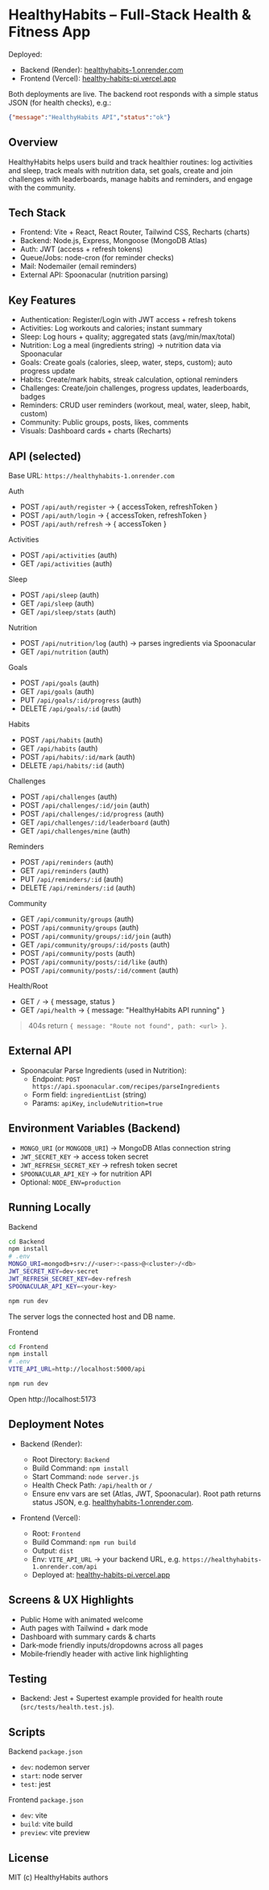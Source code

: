 # HealthyHabits – Full‑Stack Health & Fitness App

Deployed:
- Backend (Render): [healthyhabits-1.onrender.com](https://healthyhabits-1.onrender.com)
- Frontend (Vercel): [healthy-habits-pi.vercel.app](https://healthy-habits-pi.vercel.app/)

Both deployments are live. The backend root responds with a simple status JSON (for health checks), e.g.:
```json
{"message":"HealthyHabits API","status":"ok"}
```

## Overview
HealthyHabits helps users build and track healthier routines: log activities and sleep, track meals with nutrition data, set goals, create and join challenges with leaderboards, manage habits and reminders, and engage with the community.

## Tech Stack
- Frontend: Vite + React, React Router, Tailwind CSS, Recharts (charts)
- Backend: Node.js, Express, Mongoose (MongoDB Atlas)
- Auth: JWT (access + refresh tokens)
- Queue/Jobs: node-cron (for reminder checks)
- Mail: Nodemailer (email reminders)
- External API: Spoonacular (nutrition parsing)

## Key Features
- Authentication: Register/Login with JWT access + refresh tokens
- Activities: Log workouts and calories; instant summary
- Sleep: Log hours + quality; aggregated stats (avg/min/max/total)
- Nutrition: Log a meal (ingredients string) → nutrition data via Spoonacular
- Goals: Create goals (calories, sleep, water, steps, custom); auto progress update
- Habits: Create/mark habits, streak calculation, optional reminders
- Challenges: Create/join challenges, progress updates, leaderboards, badges
- Reminders: CRUD user reminders (workout, meal, water, sleep, habit, custom)
- Community: Public groups, posts, likes, comments
- Visuals: Dashboard cards + charts (Recharts)

## API (selected)
Base URL: `https://healthyhabits-1.onrender.com`

Auth
- POST `/api/auth/register` → { accessToken, refreshToken }
- POST `/api/auth/login` → { accessToken, refreshToken }
- POST `/api/auth/refresh` → { accessToken }

Activities
- POST `/api/activities` (auth)
- GET `/api/activities` (auth)

Sleep
- POST `/api/sleep` (auth)
- GET `/api/sleep` (auth)
- GET `/api/sleep/stats` (auth)

Nutrition
- POST `/api/nutrition/log` (auth) → parses ingredients via Spoonacular
- GET `/api/nutrition` (auth)

Goals
- POST `/api/goals` (auth)
- GET `/api/goals` (auth)
- PUT `/api/goals/:id/progress` (auth)
- DELETE `/api/goals/:id` (auth)

Habits
- POST `/api/habits` (auth)
- GET `/api/habits` (auth)
- POST `/api/habits/:id/mark` (auth)
- DELETE `/api/habits/:id` (auth)

Challenges
- POST `/api/challenges` (auth)
- POST `/api/challenges/:id/join` (auth)
- POST `/api/challenges/:id/progress` (auth)
- GET `/api/challenges/:id/leaderboard` (auth)
- GET `/api/challenges/mine` (auth)

Reminders
- POST `/api/reminders` (auth)
- GET `/api/reminders` (auth)
- PUT `/api/reminders/:id` (auth)
- DELETE `/api/reminders/:id` (auth)

Community
- GET `/api/community/groups` (auth)
- POST `/api/community/groups` (auth)
- POST `/api/community/groups/:id/join` (auth)
- GET `/api/community/groups/:id/posts` (auth)
- POST `/api/community/posts` (auth)
- POST `/api/community/posts/:id/like` (auth)
- POST `/api/community/posts/:id/comment` (auth)

Health/Root
- GET `/` → { message, status }
- GET `/api/health` → { message: "HealthyHabits API running" }

> 404s return `{ message: "Route not found", path: <url> }`.

## External API
- Spoonacular Parse Ingredients (used in Nutrition):
  - Endpoint: `POST https://api.spoonacular.com/recipes/parseIngredients`
  - Form field: `ingredientList` (string)
  - Params: `apiKey`, `includeNutrition=true`

## Environment Variables (Backend)
- `MONGO_URI` (or `MONGODB_URI`) → MongoDB Atlas connection string
- `JWT_SECRET_KEY` → access token secret
- `JWT_REFRESH_SECRET_KEY` → refresh token secret
- `SPOONACULAR_API_KEY` → for nutrition API
- Optional: `NODE_ENV=production`

## Running Locally
Backend
```bash
cd Backend
npm install
# .env
MONGO_URI=mongodb+srv://<user>:<pass>@<cluster>/<db>
JWT_SECRET_KEY=dev-secret
JWT_REFRESH_SECRET_KEY=dev-refresh
SPOONACULAR_API_KEY=<your-key>

npm run dev
```
The server logs the connected host and DB name.

Frontend
```bash
cd Frontend
npm install
# .env
VITE_API_URL=http://localhost:5000/api

npm run dev
```
Open http://localhost:5173

## Deployment Notes
- Backend (Render):
  - Root Directory: `Backend`
  - Build Command: `npm install`
  - Start Command: `node server.js`
  - Health Check Path: `/api/health` or `/`
  - Ensure env vars are set (Atlas, JWT, Spoonacular). Root path returns status JSON, e.g. [healthyhabits-1.onrender.com](https://healthyhabits-1.onrender.com).

- Frontend (Vercel):
  - Root: `Frontend`
  - Build Command: `npm run build`
  - Output: `dist`
  - Env: `VITE_API_URL` → your backend URL, e.g. `https://healthyhabits-1.onrender.com/api`
  - Deployed at: [healthy-habits-pi.vercel.app](https://healthy-habits-pi.vercel.app/)

## Screens & UX Highlights
- Public Home with animated welcome
- Auth pages with Tailwind + dark mode
- Dashboard with summary cards & charts
- Dark‑mode friendly inputs/dropdowns across all pages
- Mobile‑friendly header with active link highlighting

## Testing
- Backend: Jest + Supertest example provided for health route (`src/tests/health.test.js`).

## Scripts
Backend `package.json`
- `dev`: nodemon server
- `start`: node server
- `test`: jest

Frontend `package.json`
- `dev`: vite
- `build`: vite build
- `preview`: vite preview

## License
MIT (c) HealthyHabits authors
